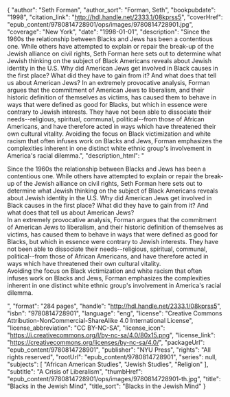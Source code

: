 {
  "author": "Seth Forman",
  "author_sort": "Forman, Seth",
  "bookpubdate": "1998",
  "citation_link": "http://hdl.handle.net/2333.1/08kprss5",
  "coverHref": "epub_content/9780814728901/ops/images/9780814728901.jpg",
  "coverage": "New York",
  "date": "1998-01-01",
  "description": "Since the 1960s the relationship between Blacks and Jews has been a contentious one. While others have attempted to explain or repair the break-up of the Jewish alliance on civil rights, Seth Forman here sets out to determine what Jewish thinking on the subject of Black Americans reveals about Jewish identity in the U.S.  Why did American Jews get involved in Black causes in the first place? What did they have to gain from it? And what does that tell us about American Jews? In an extremely provocative analysis, Forman argues that the commitment of American Jews to liberalism, and their historic definition of themselves as victims, has caused them to behave in ways that were defined as good for Blacks, but which in essence were contrary to Jewish interests.  They have not been able to dissociate their needs--religious, spiritual, communal, political--from those of African Americans, and have therefore acted in ways which have threatened their own cultural vitality. Avoiding the focus on Black victimization and white racism that often infuses work on Blacks and Jews, Forman emphasizes the complexities inherent in one distinct white ethnic group's involvement in America's racial dilemma.",
  "description_html": "<p>Since the 1960s the relationship between Blacks and Jews has been a contentious one. While others have attempted to explain or repair the break-up of the Jewish alliance on civil rights, Seth Forman here sets out to determine what Jewish thinking on the subject of Black Americans reveals about Jewish identity in the U.S.  Why did American Jews get involved in Black causes in the first place? What did they have to gain from it? And what does that tell us about American Jews?<br> In an extremely provocative analysis, Forman argues that the commitment of American Jews to liberalism, and their historic definition of themselves as victims, has caused them to behave in ways that were defined as good for Blacks, but which in essence were contrary to Jewish interests.  They have not been able to dissociate their needs--religious, spiritual, communal, political--from those of African Americans, and have therefore acted in ways which have threatened their own cultural vitality.<br> Avoiding the focus on Black victimization and white racism that often infuses work on Blacks and Jews, Forman emphasizes the complexities inherent in one distinct white ethnic group's involvement in America's racial dilemma.</p>",
  "format": "284 pages",
  "handle": "http://hdl.handle.net/2333.1/08kprss5",
  "isbn": "9780814728901",
  "language": "eng",
  "license": "Creative Commons Attribution-NonCommercial-ShareAlike 4.0 International License",
  "license_abbreviation": "CC BY-NC-SA",
  "license_icon": "https://i.creativecommons.org/l/by-nc-sa/4.0/80x15.png",
  "license_link": "https://creativecommons.org/licenses/by-nc-sa/4.0/",
  "packageUrl": "epub_content/9780814728901",
  "publisher": "NYU Press",
  "rights": "All rights reserved",
  "rootUrl": "epub_content/9780814728901",
  "series": null,
  "subjects": [
    "African American Studies",
    "Jewish Studies",
    "Religion"
  ],
  "subtitle": "A Crisis of Liberalism",
  "thumbHref": "epub_content/9780814728901/ops/images/9780814728901-th.jpg",
  "title": "Blacks in the Jewish Mind",
  "title_sort": "Blacks in the Jewish Mind"
}
